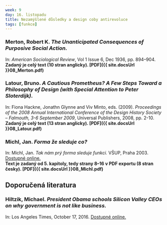 ```yaml
---
week: 9
day: 16. listopadu
title: Nezamýšlené důsledky a design coby antirevoluce
tags: [funkce]
---
```

### Merton, Robert K. _The Unanticipated Consequences of Purposive Social Action._

In: _American Sociological Review_, Vol 1 Issue 6, Dec 1936, pp. 894–904\.  
**Zadaný je celý text (10 stran anglicky). [PDF]({{ site.docsUrl }}08_Merton.pdf)**


### Latour, Bruno. _A Cautious Prometheus? A Few Steps Toward a Philosophy of Design (with Special Attention to Peter Sloterdijk)._

In: Fiona Hackne, Jonathn Glynne and Viv Minto, eds. (2009). _Proceedings of the 2008 Annual International Conference of the Design History Society – Falmouth, 3-6 September 2009_, Universal Publishers, 2008, pp. 2-10.  
**Zadaný je celý text (13 stran anglicky). [PDF]({{ site.docsUrl }}08_Latour.pdf)**


### Michl, Jan. _Forma že sleduje co?_

In: Michl, Jan. _Tak nám prý forma sleduje funkci._ VŠUP, Praha 2003\. [Dostupné online.](http://janmichl.com/cz.fff.html)  
**Text je zadaný od 5\. kapitoly, tedy strany 8–16 v PDF exportu (8 stran česky). [PDF]({{ site.docsUrl }}08_Michl.pdf)**


## Doporučená literatura

### Hiltzik, Michael. _President Obama schools Silicon Valley CEOs on why government is not like business._

In: Los Angeles Times, October 17, 2016. [Dostupné online.](http://www.latimes.com/business/hiltzik/la-fi-hiltzik-obama-silicon-valley-20161017-snap-story.html)
